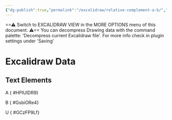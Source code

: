 ```yaml
---
{"dg-publish":true,"permalink":"/excalidraw/relative-complement-a-b/","tags":["excalidraw"]}
---
```


==⚠  Switch to EXCALIDRAW VIEW in the MORE OPTIONS menu of this document. ⚠== You can decompress Drawing data with the command palette: 'Decompress current Excalidraw file'. For more info check in plugin settings under 'Saving'


# Excalidraw Data
## Text Elements
A
{ #HPIUlDR9}


B
{ #GsbiORe4}


U
{ #GCzFP9Lf}



